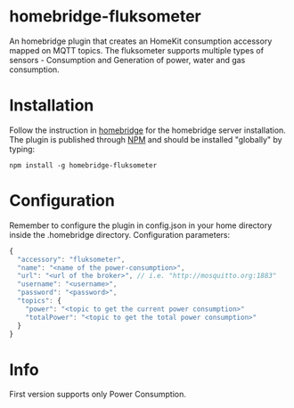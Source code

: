 # homebridge-fluksometer
An homebridge plugin that creates an HomeKit consumption accessory mapped on MQTT topics. The fluksometer supports multiple types of sensors - Consumption and Generation of power, water and gas consumption.

# Installation
Follow the instruction in [homebridge](https://www.npmjs.com/package/homebridge) for the homebridge server installation.
The plugin is published through [NPM](https://www.npmjs.com/package/homebridge-mqtt-power-consumption) and should be installed "globally" by typing:

    npm install -g homebridge-fluksometer

# Configuration
Remember to configure the plugin in config.json in your home directory inside the .homebridge directory. Configuration parameters:
```javascript
{
  "accessory": "fluksometer",
  "name": "<name of the power-consumption>",
  "url": "<url of the broker>", // i.e. "http://mosquitto.org:1883"
  "username": "<username>",
  "password": "<password>",
  "topics": {
    "power": "<topic to get the current power consumption>"
    "totalPower": "<topic to get the total power consumption>"
  }
}
```

# Info
First version supports only Power Consumption.
